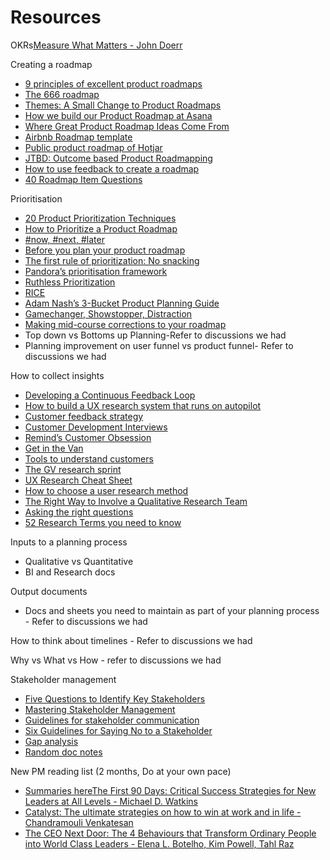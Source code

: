 # Resources

OKRs[Measure What Matters - John Doerr](https://www.goodreads.com/book/show/39286958-measure-what-matters)

Creating a roadmap

- [9 principles of excellent product roadmaps](https://www.davidtuite.com/principles-of-excellent-product-roadmaps/)
- [The 666 roadmap](https://medium.com/@padday/the-666-roadmap-36c55edb5fd1#.ez5tezsd9)
- [Themes: A Small Change to Product Roadmaps](https://medium.com/uie-brain-sparks/themes-a-small-change-to-product-roadmaps-with-large-effects-a9a9a496b800)
- [How we build our Product Roadmap at Asana](https://medium.com/@jackiebo/how-we-build-our-product-roadmap-at-asana-56953b1e25ad)
- [Where Great Product Roadmap Ideas Come From](https://medium.com/swlh/where-great-product-roadmap-ideas-come-from-6392ccd0a3e3)
- [Airbnb Roadmap template](https://docs.google.com/spreadsheets/d/1zlx3RuidNOW40Zf7gh07p2SqoR53Ungv9JFT-PhHwxI/edit#gid=184965050)
- [Public product roadmap of Hotjar](https://help.hotjar.com/hc/en-us/sections/115003375028-Product-Roadmap)
- [JTBD: Outcome based Product Roadmapping](https://medium.com/@adamdarcy/jtbd-outcome-based-product-roadmapping-b6e3438b7f0c)
- [How to use feedback to create a roadmap](https://mixpanel.com/blog/2019/10/10/product-gaps/)
- [40 Roadmap Item Questions](https://cutle.fish/blog/40-roadmap-item-questions)

Prioritisation

- [20 Product Prioritization Techniques](https://foldingburritos.com/product-prioritization-techniques/)
- [How to Prioritize a Product Roadmap](https://www.sachinrekhi.com/how-to-prioritize-a-product-roadmap)
- [#now, #next, #later](https://medium.com/@noah_weiss/now-next-later-roadmaps-without-the-drudgery-1cfe65656645)
- [Before you plan your product roadmap](https://www.intercom.com/blog/before-you-plan-your-product-roadmap/)
- [The first rule of prioritization: No snacking](https://www.intercom.com/blog/first-rule-prioritization-no-snacking/)
- [Pandora’s prioritisation framework](https://firstround.com/review/This-Product-Prioritization-System-Nabbed-Pandora-More-Than-70-Million-Active-Monthly-Users-with-Just-40-Engineers/)
- [Ruthless Prioritization](https://blackboxofpm.com/ruthless-prioritization-e4256e3520a9)
- [RICE](https://www.intercom.com/blog/rice-simple-prioritization-for-product-managers/)
- [Adam Nash’s 3-Bucket Product Planning Guide](https://coda.io/@adamnash/adam-nashs-3-bucket-product-planning-guide)
- [Gamechanger, Showstopper, Distraction](http://www.defmacro.org/2013/09/26/products.html)
- [Making mid-course corrections to your roadmap](https://productcoalition.com/making-mid-course-corrections-to-your-roadmap-832823b00ae#.8x6c1fnj8)
- Top down vs Bottoms up Planning-Refer to discussions we had
- Planning improvement on user funnel vs product funnel- Refer to discussions we had

How to collect insights

- [Developing a Continuous Feedback Loop](https://www.slideshare.net/sachmonkey/developing-a-continuous-feedback-loop-102471360)
- [How to build a UX research system that runs on autopilot](https://airtable.news/how-to-build-a-ux-research-system-that-runs-on-autopilot-1a9ff3f4c244)
- [Customer feedback strategy](https://www.intercom.com/blog/customer-feedback-strategy/)
- [Customer Development Interviews](https://neilpatel.com/blog/26-customer-development-resources/)
- [Remind’s Customer Obsession](https://firstround.com/review/your-users-deserve-better-an-inside-look-at-reminds-customer-obsession/)
- [Get in the Van](https://firstround.com/review/the-power-of-interviewing-customers-the-right-way-from-twitters-ex-vp-product/)
- [Tools to understand customers](https://firstround.com/review/the-tools-early-stage-startups-actually-need-to-understand-their-customers/)
- [The GV research sprint](https://library.gv.com/the-gv-research-sprint-a-4-day-process-for-answering-important-startup-questions-97279b532b25#.edb02flho)
- [UX Research Cheat Sheet](https://www.nngroup.com/articles/ux-research-cheat-sheet/)
- [How to choose a user research method](https://uxplanet.org/how-to-choose-a-user-research-method-985112051d84)
- [The Right Way to Involve a Qualitative Research Team](https://news.greylock.com/the-right-way-to-involve-a-qualitative-research-team-c34c847a56c0)
- [Asking the right questions](https://uxdesign.cc/asking-the-right-questions-on-user-research-interviews-and-testing-427261742a67)
- [52 Research Terms you need to know](https://uxplanet.org/51-research-terms-you-need-to-know-as-a-ux-designer-fac0d40a59d7)

Inputs to a planning process

- Qualitative vs Quantitative
- BI and Research docs

Output documents

- Docs and sheets you need to maintain as part of your planning process - Refer to discussions we had

How to think about timelines - Refer to discussions we had

Why vs What vs How - refer to discussions we had

Stakeholder management

- [Five Questions to Identify Key Stakeholders](https://hbr.org/2014/03/five-questions-to-identify-key-stakeholders)
- [Mastering Stakeholder Management](https://www.mindtheproduct.com/stuck-in-the-middle-mastering-stakeholder-management-by-emily-tate/)
- [Guidelines for stakeholder communication](https://www.davidtuite.com/excellent-stakeholder-communication/)
- [Six Guidelines for Saying No to a Stakeholder](https://www.mountaingoatsoftware.com/blog/six-guidelines-for-saying-no-to-a-stakeholder)
- [Gap analysis](https://manassaloi.com/2020/01/21/Mind%20the%20Gap%20Analysis%20and%20Get%20Promoted)
- [Random doc notes](https://docs.google.com/document/d/1-pSIUqqUJ9CB4XTypOZq4R5lXvomPU0gjTopD2agtTI/edit#heading=h.ri9cqwjbr327)

New PM reading list (2 months, Do at your own pace) 

- [Summaries here](https://manassaloi.com/booksummaries/)[The First 90 Days: Critical Success Strategies for New Leaders at All Levels - Michael D. Watkins](https://www.goodreads.com/book/show/15824358-the-first-90-days)
- [Catalyst: The ultimate strategies on how to win at work and in life - Chandramouli Venkatesan](https://www.goodreads.com/book/show/38587103-catalyst)
- [The CEO Next Door: The 4 Behaviours that Transform Ordinary People into World Class Leaders - Elena L. Botelho, Kim Powell, Tahl Raz](https://www.goodreads.com/book/show/38900091-the-ceo-next-door)
